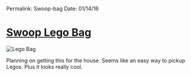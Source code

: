 Permalink: Swoop-bag
Date: 01/14/16

# [Swoop Lego Bag](http://www.swoopbags.com/product/true-blue-mini/)

![Lego Bag](http://media-cache-ak0.pinimg.com/736x/ad/85/f0/ad85f076ac545cf2a309007d2aed3878.jpg)

Planning on getting this for the house. Seems like an easy way to pickup Legos. Plus it looks really cool.
